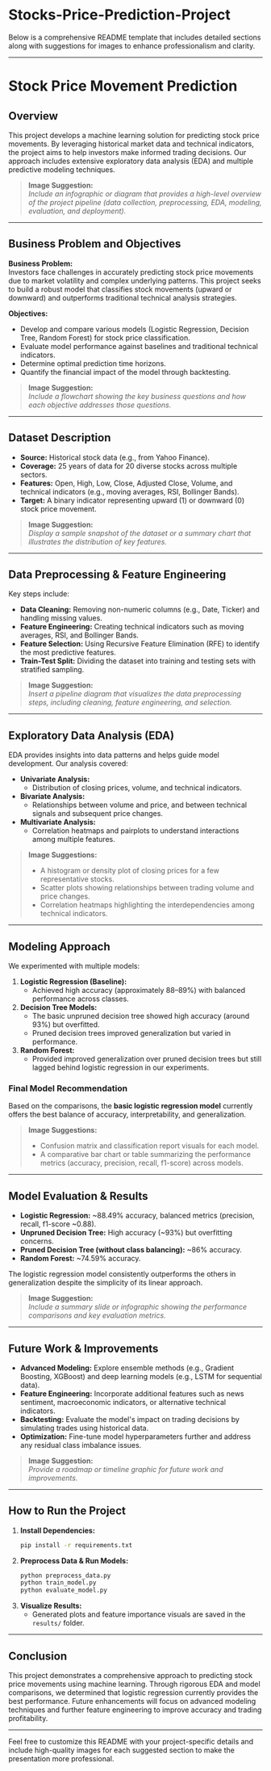 # Stocks-Price-Prediction-Project
Below is a comprehensive README template that includes detailed sections along with suggestions for images to enhance professionalism and clarity.

---

# Stock Price Movement Prediction

## Overview
This project develops a machine learning solution for predicting stock price movements. By leveraging historical market data and technical indicators, the project aims to help investors make informed trading decisions. Our approach includes extensive exploratory data analysis (EDA) and multiple predictive modeling techniques.

> **Image Suggestion:**  
> *Include an infographic or diagram that provides a high-level overview of the project pipeline (data collection, preprocessing, EDA, modeling, evaluation, and deployment).*

---

## Business Problem and Objectives
**Business Problem:**  
Investors face challenges in accurately predicting stock price movements due to market volatility and complex underlying patterns. This project seeks to build a robust model that classifies stock movements (upward or downward) and outperforms traditional technical analysis strategies.

**Objectives:**  
- Develop and compare various models (Logistic Regression, Decision Tree, Random Forest) for stock price classification.
- Evaluate model performance against baselines and traditional technical indicators.
- Determine optimal prediction time horizons.
- Quantify the financial impact of the model through backtesting.

> **Image Suggestion:**  
> *Include a flowchart showing the key business questions and how each objective addresses those questions.*

---

## Dataset Description
- **Source:** Historical stock data (e.g., from Yahoo Finance).
- **Coverage:** 25 years of data for 20 diverse stocks across multiple sectors.
- **Features:** Open, High, Low, Close, Adjusted Close, Volume, and technical indicators (e.g., moving averages, RSI, Bollinger Bands).
- **Target:** A binary indicator representing upward (1) or downward (0) stock price movement.

> **Image Suggestion:**  
> *Display a sample snapshot of the dataset or a summary chart that illustrates the distribution of key features.*

---

## Data Preprocessing & Feature Engineering
Key steps include:
- **Data Cleaning:** Removing non-numeric columns (e.g., Date, Ticker) and handling missing values.
- **Feature Engineering:** Creating technical indicators such as moving averages, RSI, and Bollinger Bands.
- **Feature Selection:** Using Recursive Feature Elimination (RFE) to identify the most predictive features.
- **Train-Test Split:** Dividing the dataset into training and testing sets with stratified sampling.

> **Image Suggestion:**  
> *Insert a pipeline diagram that visualizes the data preprocessing steps, including cleaning, feature engineering, and selection.*

---

## Exploratory Data Analysis (EDA)
EDA provides insights into data patterns and helps guide model development. Our analysis covered:
- **Univariate Analysis:**  
  - Distribution of closing prices, volume, and technical indicators.
- **Bivariate Analysis:**  
  - Relationships between volume and price, and between technical signals and subsequent price changes.
- **Multivariate Analysis:**  
  - Correlation heatmaps and pairplots to understand interactions among multiple features.

> **Image Suggestions:**  
> - A histogram or density plot of closing prices for a few representative stocks.  
> - Scatter plots showing relationships between trading volume and price changes.  
> - Correlation heatmaps highlighting the interdependencies among technical indicators.

---

## Modeling Approach
We experimented with multiple models:

1. **Logistic Regression (Baseline):**  
   - Achieved high accuracy (approximately 88–89%) with balanced performance across classes.
2. **Decision Tree Models:**  
   - The basic unpruned decision tree showed high accuracy (around 93%) but overfitted.
   - Pruned decision trees improved generalization but varied in performance.
3. **Random Forest:**  
   - Provided improved generalization over pruned decision trees but still lagged behind logistic regression in our experiments.

### Final Model Recommendation
Based on the comparisons, the **basic logistic regression model** currently offers the best balance of accuracy, interpretability, and generalization.

> **Image Suggestions:**  
> - Confusion matrix and classification report visuals for each model.  
> - A comparative bar chart or table summarizing the performance metrics (accuracy, precision, recall, f1-score) across models.

---

## Model Evaluation & Results
- **Logistic Regression:** ~88.49% accuracy, balanced metrics (precision, recall, f1-score ~0.88).
- **Unpruned Decision Tree:** High accuracy (~93%) but overfitting concerns.
- **Pruned Decision Tree (without class balancing):** ~86% accuracy.
- **Random Forest:** ~74.59% accuracy.
  
The logistic regression model consistently outperforms the others in generalization despite the simplicity of its linear approach.

> **Image Suggestion:**  
> *Include a summary slide or infographic showing the performance comparisons and key evaluation metrics.*

---

## Future Work & Improvements
- **Advanced Modeling:** Explore ensemble methods (e.g., Gradient Boosting, XGBoost) and deep learning models (e.g., LSTM for sequential data).
- **Feature Engineering:** Incorporate additional features such as news sentiment, macroeconomic indicators, or alternative technical indicators.
- **Backtesting:** Evaluate the model's impact on trading decisions by simulating trades using historical data.
- **Optimization:** Fine-tune model hyperparameters further and address any residual class imbalance issues.

> **Image Suggestion:**  
> *Provide a roadmap or timeline graphic for future work and improvements.*

---

## How to Run the Project
1. **Install Dependencies:**
   ```bash
   pip install -r requirements.txt
   ```
2. **Preprocess Data & Run Models:**
   ```bash
   python preprocess_data.py
   python train_model.py
   python evaluate_model.py
   ```
3. **Visualize Results:**
   - Generated plots and feature importance visuals are saved in the `results/` folder.

---

## Conclusion
This project demonstrates a comprehensive approach to predicting stock price movements using machine learning. Through rigorous EDA and model comparisons, we determined that logistic regression currently provides the best performance. Future enhancements will focus on advanced modeling techniques and further feature engineering to improve accuracy and trading profitability.

---

Feel free to customize this README with your project-specific details and include high-quality images for each suggested section to make the presentation more professional.
